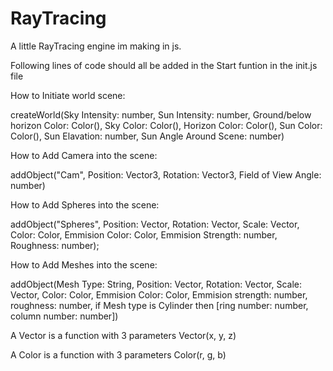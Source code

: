 # RayTracing
A little RayTracing engine im making in js.

Following lines of code should all be added in the Start funtion in the init.js file

How to Initiate world scene:

createWorld(Sky Intensity: number, Sun Intensity: number, Ground/below horizon Color: Color(), Sky Color: Color(), Horizon Color: Color(), Sun Color: Color(), Sun Elavation: number, Sun Angle Around Scene: number)

How to Add Camera into the scene:

addObject("Cam", Position: Vector3, Rotation: Vector3, Field of View Angle: number)

How to Add Spheres into the scene:

addObject("Spheres", Position: Vector, Rotation: Vector, Scale: Vector, Color: Color, Emmision Color: Color, Emmision Strength: number, Roughness: number);

How to Add Meshes into the scene:

addObject(Mesh Type: String, Position: Vector, Rotation: Vector, Scale: Vector, Color: Color, Emmision Color: Color, Emmision strength: number, roughness: number, if Mesh type is Cylinder then [ring number: number, column number: number])

A Vector is a function with 3 parameters
    Vector(x, y, z)

A Color is a function with 3 parameters
    Color(r, g, b)
